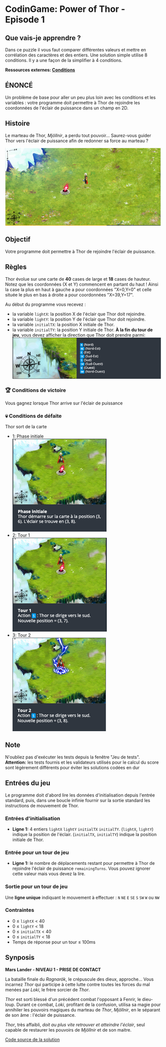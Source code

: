 # CodinGame: Power of Thor - Episode 1

## Que vais-je apprendre ?

Dans ce puzzle il vous faut comparer différentes valeurs et mettre en corrélation des caractères et des entiers.
Une solution simple utilise 8 conditions. Il y a une façon de la simplifier à 4 conditions.

**Ressources externes: [Conditions](https://fr.wikipedia.org/wiki/Structure_de_contr%C3%B4le#Test_si)**

## ÉNONCÉ

Un problème de base pour aller un peu plus loin avec les conditions et les variables : votre programme doit permettre à Thor de rejoindre les coordonnées de l'éclair de puissance dans un champ en 2D.

## Histoire

Le marteau de Thor, *Mjöllnir*, a perdu tout pouvoir... Saurez-vous guider Thor vers l'éclair de puissance afin de redonner sa force au marteau ?

![Power of Thor Episode 1](PowerOfThor1.png)

## Objectif

Votre programme doit permettre à Thor de rejoindre l'éclair de puissance.

## Règles

Thor évolue sur une carte de **40** cases de large et **18** cases de hauteur. Notez que les coordonnées (X et Y) commencent en partant du haut ! Ainsi la case la plus en haut à gauche a pour coordonnées "X=0,Y=0" et celle située le plus en bas à droite a pour coordonnées "X=39,Y=17".

Au début du programme vous recevez :
- la variable `lightX`: la position X de l'éclair que Thor doit rejoindre.
- la variable `lightY`: la position Y de l'éclair que Thor doit rejoindre.
- la variable `initialTX`: la position X initiale de Thor.
- la variable `initialTY`: la position Y initiale de Thor.
**À la fin du tour de jeu**, vous devez afficher la direction que Thor doit prendre parmi:<br>
![Directions](PowerOfThorDirection.png)

### 🏆 Conditions de victoire
Vous gagnez lorsque Thor arrive sur l'éclair de puissance

### 💀 Conditions de défaite
Thor sort de la carte

- 1: Phase initiale<br>
![Phase initiale](PowerOfThorInit.png)
- 2: Tour 1<br>
![Tour 1](PowerOfThorTurn1.png)
- 3: Tour 2<br>
![Tour 2](PowerOfThorTurn2.png)

## Note

N'oubliez pas d'exécuter les tests depuis la fenêtre "Jeu de tests".
**Attention:** les tests fournis et les validateurs utilisés pour le calcul du score sont légèrement différents pour éviter les solutions codées en dur

## Entrées du jeu

Le programme doit d'abord lire les données d'initialisation depuis l'entrée standard, puis, dans une boucle infinie fournir sur la sortie standard les instructions de mouvement de Thor.

### Entrées d'initialisation

- **Ligne 1:** 4 entiers `lightX` `lightY` `initialTX` `initialTY`. (`lightX`, `lightY`) indique la position de l'éclair. (`initialTX`, `initialTY`) indique la position initiale de Thor.

### Entrée pour un tour de jeu
- **Ligne 1:** le nombre de déplacements restant pour permettre à Thor de rejoindre l'éclair de puissance `remainingTurns`. Vous pouvez ignorer cette valeur mais vous devez la lire.

### Sortie pour un tour de jeu
Une **ligne unique** indiquant le mouvement à effectuer : `N` `NE` `E` `SE` `S` `SW` `W` ou `NW`

### Contraintes
- 0 ≤ `lightX` < 40
- 0 ≤ `lightY` < 18
- 0 ≤ `initialTX` < 40
- 0 ≤ `initialTY` < 18
- Temps de réponse pour un tour ≤ 100ms

## Synposis

**Mars Lander - NIVEAU 1 - PRISE DE CONTACT**

La bataille finale du *Ragnarök*, le crépuscule des dieux, approche... Vous incarnez *Thor* qui participe à cette lutte contre toutes les forces du mal menées par *Loki*, le frère sorcier de *Thor*.

*Thor* est sorti blessé d'un précédent combat l'opposant à Fenrir, le dieu-loup. Durant ce combat, *Loki*, profitant de la confusion, utilisa sa magie pour annihiler les pouvoirs magiques du marteau de *Thor*, *Mjöllnir*, en le séparant de son âme : l'éclair de puissance.

*Thor*, très affaibli, *doit au plus vite retrouver et atteindre l'éclair*, seul capable de restaurer les pouvoirs de *Mjöllnir* et de son maitre.

[Code source de la solution](https://github.com/Kous92/CodinGame-Swift-FR-/blob/main/Puzzles%20classiques/Facile/Power%20of%20Thor%20-%20Episode%201/powerOfThorEP1.swift)
